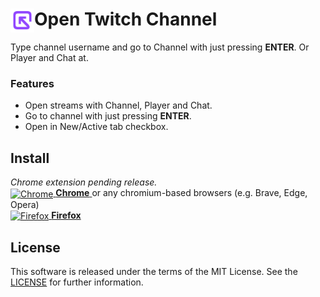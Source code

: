 # <img src="extension/chrome/src/icons/icon48.png" width="38" align="left" /> Open Twitch Channel

Type channel username and go to Channel with just pressing **ENTER**. Or Player and Chat at.

### Features

- Open streams with Channel, Player and Chat.
- Go to channel with just pressing **ENTER**.
- Open in New/Active tab checkbox.

## Install

_Chrome extension pending release._
<br>
<a href="https://chromewebstore.google.com/detail/open-twitch-channel/pjhedklojjkddgdhocmbegelhmjnmcii?hl=en">
	<img src="https://raw.githubusercontent.com/alrra/browser-logos/main/src/chrome/chrome.svg" width="48" alt="Chrome" valign="middle"> <b>Chrome</b>
</a>
or any chromium-based browsers (e.g. Brave, Edge, Opera)
<br>
<a href="https://addons.mozilla.org/en-US/firefox/addon/open-twitch-channel/">
	<img src="https://raw.githubusercontent.com/alrra/browser-logos/main/src/firefox/firefox.svg" width="48" alt="Firefox" valign="middle"> <b>Firefox</b>
</a>

## License

This software is released under the terms of the MIT License. See the [LICENSE](https://github.com/yungsamd17/Open-Twitch-Channel/blob/main/LICENSE) for further information.
